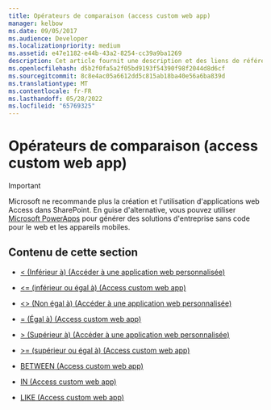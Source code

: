 ```yaml
---
title: Opérateurs de comparaison (access custom web app)
manager: kelbow
ms.date: 09/05/2017
ms.audience: Developer
ms.localizationpriority: medium
ms.assetid: e47e1182-e44b-43a2-8254-cc39a9ba1269
description: Cet article fournit une description et des liens de référence pour les opérateurs de comparaison (accéder à une application web personnalisée).
ms.openlocfilehash: d5b2f0fa5a2f05bd9193f54390f98f2044d8d6cf
ms.sourcegitcommit: 8c8e4ac05a6612dd5c815ab18ba40e56a6ba839d
ms.translationtype: MT
ms.contentlocale: fr-FR
ms.lasthandoff: 05/28/2022
ms.locfileid: "65769325"
---
```

# <a name="comparison-operators-access-custom-web-app"></a>Opérateurs de comparaison (access custom web app)

> [!IMPORTANT]
> Microsoft ne recommande plus la création et l'utilisation d'applications web Access dans SharePoint. En guise d'alternative, vous pouvez utiliser [Microsoft PowerApps](https://powerapps.microsoft.com/) pour générer des solutions d'entreprise sans code pour le web et les appareils mobiles. 
  
## <a name="in-this-section"></a>Contenu de cette section

- [\< (Inférieur à) (Accéder à une application web personnalisée)](less-thanaccess-custom-web-app.md)
    
- [\<= (inférieur ou égal à) (Access custom web app)](equalsless-than-or-equal-toaccess-custom-web-app.md)
    
- [\<\> (Non égal à) (Accéder à une application web personnalisée)](not-equal-toaccess-custom-web-app.md)
    
- [= (Égal à) (Access custom web app)](equalsequalsaccess-custom-web-app.md)
    
- [\> (Supérieur à) (Accéder à une application web personnalisée)](greater-thanaccess-custom-web-app.md)
    
- [\>= (supérieur ou égal à) (Access custom web app)](equalsgreater-than-or-equal-toaccess-custom-web-app.md)
    
- [BETWEEN (Access custom web app)](between-access-custom-web-app.md)
    
- [IN (Access custom web app)](in-access-custom-web-app.md)
    
- [LIKE (Access custom web app)](like-access-custom-web-app.md)
    


